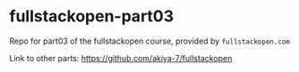 # fullstackopen-part03

Repo for part03 of the fullstackopen course, provided by `fullstackopen.com`

Link to other parts: https://github.com/akiya-7/fullstackopen
